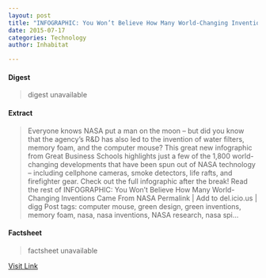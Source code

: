 ```yaml
---
layout: post
title: "INFOGRAPHIC: You Won’t Believe How Many World-Changing Inventions Came From NASA"
date: 2015-07-17
categories: Technology
author: Inhabitat

---
```



#### Digest
>digest unavailable

#### Extract
>Everyone knows NASA put a man on the moon &#8211; but did you know that the agency&#8217;s R&amp;D has also led to the invention of water filters, memory foam, and the computer mouse? This great new infographic from Great Business Schools highlights just a few of the 1,800 world-changing developments that have been spun out of NASA technology &#8211; including cellphone cameras, smoke detectors, life rafts, and firefighter gear. Check out the full infographic after the break! Read the rest of INFOGRAPHIC: You Won&#8217;t Believe How Many World-Changing Inventions Came From NASA Permalink | Add to del.icio.us | digg Post tags: computer mouse, green design, green inventions, memory foam, nasa, nasa inventions, NASA research, nasa spi...

#### Factsheet
>factsheet unavailable

[Visit Link](http://inhabitat.com/infographic-you-wont-believe-how-many-world-changing-inventions-came-from-nasa/)


